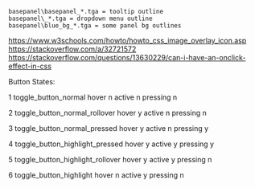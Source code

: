 ```
basepanel\basepanel_*.tga = tooltip outline
basepanel\_*.tga = dropdown menu outline
basepanel\blue_bg_*.tga = some panel bg outlines

```

https://www.w3schools.com/howto/howto_css_image_overlay_icon.asp
https://stackoverflow.com/a/32721572
https://stackoverflow.com/questions/13630229/can-i-have-an-onclick-effect-in-css


Button States:

1 toggle_button_normal
hover n
active n
pressing n

2 toggle_button_normal_rollover
hover y
active n
pressing n

3 toggle_button_normal_pressed
hover y
active n
pressing y

4 toggle_button_highlight_pressed
hover y
active y
pressing y

5 toggle_button_highlight_rollover
hover y
active y
pressing n

6 toggle_button_highlight
hover n
active y
pressing n
